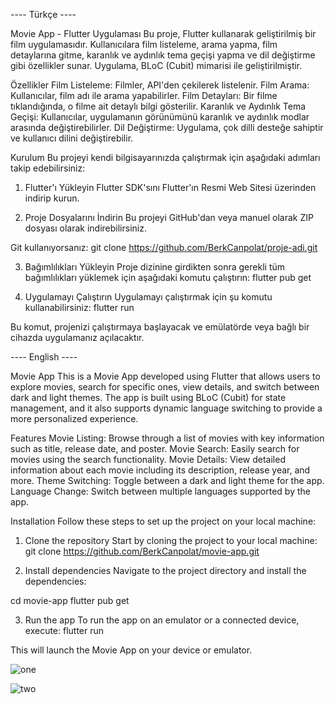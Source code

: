 ---- Türkçe ----

Movie App - Flutter Uygulaması
Bu proje, Flutter kullanarak geliştirilmiş bir film uygulamasıdır. Kullanıcılara film listeleme, arama yapma, film detaylarına gitme, karanlık ve aydınlık tema geçişi yapma ve dil değiştirme gibi özellikler sunar. Uygulama, BLoC (Cubit) mimarisi ile geliştirilmiştir.

Özellikler
Film Listeleme: Filmler, API'den çekilerek listelenir.
Film Arama: Kullanıcılar, film adı ile arama yapabilirler.
Film Detayları: Bir filme tıklandığında, o filme ait detaylı bilgi gösterilir.
Karanlık ve Aydınlık Tema Geçişi: Kullanıcılar, uygulamanın görünümünü karanlık ve aydınlık modlar arasında değiştirebilirler.
Dil Değiştirme: Uygulama, çok dilli desteğe sahiptir ve kullanıcı dilini değiştirebilir.

Kurulum
Bu projeyi kendi bilgisayarınızda çalıştırmak için aşağıdaki adımları takip edebilirsiniz:

1. Flutter'ı Yükleyin
Flutter SDK'sını Flutter'ın Resmi Web Sitesi üzerinden indirip kurun.

2. Proje Dosyalarını İndirin
Bu projeyi GitHub'dan veya manuel olarak ZIP dosyası olarak indirebilirsiniz.

Git kullanıyorsanız: git clone https://github.com/BerkCanpolat/proje-adi.git

3. Bağımlılıkları Yükleyin
Proje dizinine girdikten sonra gerekli tüm bağımlılıkları yüklemek için aşağıdaki komutu çalıştırın: flutter pub get


4. Uygulamayı Çalıştırın
Uygulamayı çalıştırmak için şu komutu kullanabilirsiniz: flutter run

Bu komut, projenizi çalıştırmaya başlayacak ve emülatörde veya bağlı bir cihazda uygulamanız açılacaktır.


---- English ----


Movie App
This is a Movie App developed using Flutter that allows users to explore movies, search for specific ones, view details, and switch between dark and light themes. The app is built using BLoC (Cubit) for state management, and it also supports dynamic language switching to provide a more personalized experience.

Features
Movie Listing: Browse through a list of movies with key information such as title, release date, and poster.
Movie Search: Easily search for movies using the search functionality.
Movie Details: View detailed information about each movie including its description, release year, and more.
Theme Switching: Toggle between a dark and light theme for the app.
Language Change: Switch between multiple languages supported by the app.


Installation
Follow these steps to set up the project on your local machine:

1. Clone the repository
Start by cloning the project to your local machine: git clone https://github.com/BerkCanpolat/movie-app.git

2. Install dependencies
Navigate to the project directory and install the dependencies:

cd movie-app
flutter pub get


3. Run the app
To run the app on an emulator or a connected device, execute: flutter run

This will launch the Movie App on your device or emulator.








![one](https://github.com/user-attachments/assets/f519b411-3475-4805-a2e7-b230f3e14d6c)


![two](https://github.com/user-attachments/assets/3bfc0915-94ab-4e89-bf77-78a0185240e9)


















